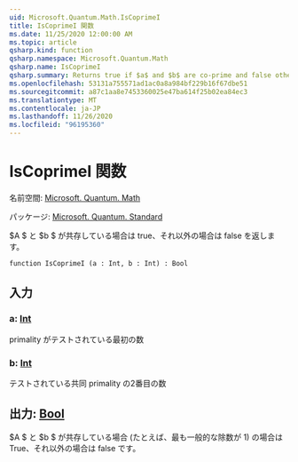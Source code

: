```yaml
---
uid: Microsoft.Quantum.Math.IsCoprimeI
title: IsCoprimeI 関数
ms.date: 11/25/2020 12:00:00 AM
ms.topic: article
qsharp.kind: function
qsharp.namespace: Microsoft.Quantum.Math
qsharp.name: IsCoprimeI
qsharp.summary: Returns true if $a$ and $b$ are co-prime and false otherwise.
ms.openlocfilehash: 53131a755571ad1ac0a8a984bf229b16f67dbe51
ms.sourcegitcommit: a87c1aa8e7453360025e47ba614f25b02ea84ec3
ms.translationtype: MT
ms.contentlocale: ja-JP
ms.lasthandoff: 11/26/2020
ms.locfileid: "96195360"
---
```

# <a name="iscoprimei-function"></a>IsCoprimeI 関数

名前空間: [Microsoft. Quantum. Math](xref:Microsoft.Quantum.Math)

パッケージ: [Microsoft. Quantum. Standard](https://nuget.org/packages/Microsoft.Quantum.Standard)


$A $ と $b $ が共存している場合は true、それ以外の場合は false を返します。

```qsharp
function IsCoprimeI (a : Int, b : Int) : Bool
```


## <a name="input"></a>入力

### <a name="a--int"></a>a: [Int](xref:microsoft.quantum.lang-ref.int)

primality がテストされている最初の数


### <a name="b--int"></a>b: [Int](xref:microsoft.quantum.lang-ref.int)

テストされている共同 primality の2番目の数



## <a name="output--bool"></a>出力: [Bool](xref:microsoft.quantum.lang-ref.bool)

$A $ と $b $ が共存している場合 (たとえば、最も一般的な除数が 1) の場合は True、それ以外の場合は false です。